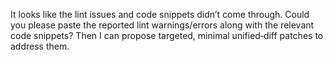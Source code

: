 It looks like the lint issues and code snippets didn’t come through. Could you please paste the reported lint warnings/errors along with the relevant code snippets? Then I can propose targeted, minimal unified‐diff patches to address them.